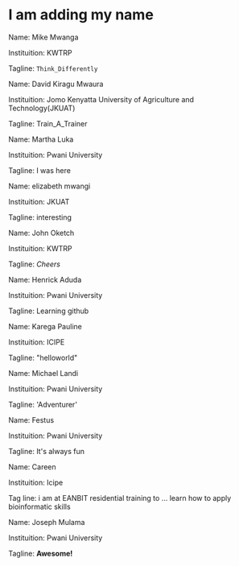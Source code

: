 # I am adding my name


Name: Mike Mwanga

Instituition: KWTRP

Tagline: `Think_Differently`

Name: David Kiragu Mwaura

Instituition: Jomo Kenyatta University of Agriculture and Technology(JKUAT)

Tagline: Train_A_Trainer

Name: Martha Luka

Instituition: Pwani University

Tagline: I was here

Name: elizabeth mwangi

Instituition: JKUAT

Tagline: interesting

Name: John Oketch 

Instituition: KWTRP

Tagline: *Cheers*

Name: Henrick Aduda

Instituition: Pwani University

Tagline: Learning github

Name: Karega Pauline

Instituition: ICIPE

Tagline: "helloworld"

Name: Michael Landi 

Instituition: Pwani University 

Tagline: 'Adventurer'

Name: Festus 

Instituition: Pwani University

Tagline: It's always fun

Name: Careen 

Instituition: Icipe 

Tag line: i am at EANBIT residential training  to ... learn  how to apply bioinformatic skills 

Name: Joseph Mulama 

Instituition: Pwani University 

Tagline: **Awesome!**

